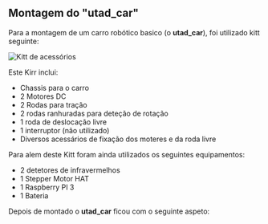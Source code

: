 ## Montagem do "utad_car"
Para a montagem de um carro robótico basico (o __utad_car__), foi utilizado kitt seguinte:

![Kitt de acessórios](../imgs/Kitt%20de%20acessórios.jpg)

Este Kirr inclui:
- Chassis para o carro
- 2 Motores DC
- 2 Rodas para tração
- 2 rodas ranhuradas para deteção de rotação
- 1 roda de deslocação livre
- 1 interruptor (não utilizado)
- Diversos acessários de fixação dos moteres e da roda livre

Para alem deste Kitt foram ainda utilizados os seguintes equipamentos:
- 2 detetores de infravermelhos
- 1 Stepper Motor HAT
- 1 Raspberry PI 3
- 1 Bateria

Depois de montado o __utad_car__ ficou com o seguinte aspeto:


